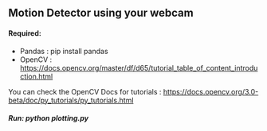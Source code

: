 ## Motion Detector using your webcam

#### Required:
- Pandas : pip install pandas
- OpenCV : https://docs.opencv.org/master/df/d65/tutorial_table_of_content_introduction.html

You can check the OpenCV Docs for tutorials : https://docs.opencv.org/3.0-beta/doc/py_tutorials/py_tutorials.html

##### Run: python plotting.py
